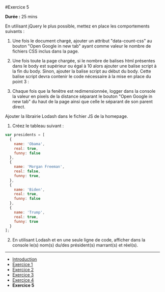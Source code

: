 #Exercice 5

**Durée :** 25 mins

En utilisant jQuery le plus possible, mettez en place les comportements suivants : 

1. Une fois le document chargé, ajouter un attribut "data-count-css" au bouton "Open Google in new tab" ayant comme valeur le nombre de fichiers CSS inclus dans la page.
  
2. Une fois toute la page chargée, si le nombre de balises html présentes dans le body est supérieur ou égal à 10 alors ajouter une balise script à la fin du body. Sinon, ajouter la balise script au début du body. Cette balise script devra contenir le code nécessaire à la mise en place du point 3 :

2. Chaque fois que la fenêtre est redimensionnée, logger dans la console la valeur en pixels de la distance séparant le bouton "Open Google in new tab" du haut de la page ainsi que celle le séparant de son parent direct.

Ajouter la librairie Lodash dans le fichier JS de la homepage.

1. Créez le tableau suivant : 

```js
var presidents = [
  {
    name: 'Obama',
    real: true,
    funny: false
  },
  {
    name: 'Morgan Freeman',
    real: false,
    funny: true,
  },
  {
    name: 'Biden',
    real: true,
    funny: false
  },
  {
    name: 'Trump',
    real: true,
    funny: true
  }
];
```

2. En utilisant Lodash et en une seule ligne de code, afficher dans la console le(s) nom(s) du/des président(s) marrant(s) et réel(s).

---

- [Introduction](../README.md)
- [Exercice 1](./exo1.md)
- [Exercice 2](./exo2.md)
- [Exercice 3](./exo3.md)
- [Exercice 4](./exo4.md)
- **Exercice 5**
